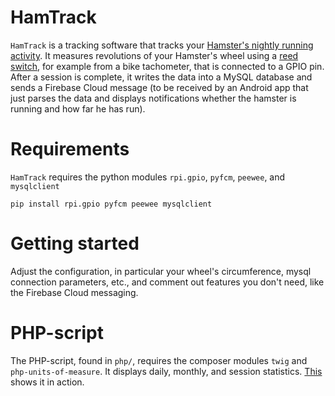 # HamTrack
`HamTrack` is a tracking software that tracks your [Hamster's nightly running activity](https://sonic.serveftp.com/herbert/). It measures revolutions of your Hamster's wheel using a [reed switch](https://en.wikipedia.org/wiki/Reed_switch), for example from a bike tachometer, that is connected to a GPIO pin. After a session is complete, it writes the data into a MySQL database and sends a Firebase Cloud message (to be received by an Android app that just parses the data and displays notifications whether the hamster is running and how far he has run).

# Requirements
`HamTrack` requires the python modules `rpi.gpio`, `pyfcm`, `peewee`, and `mysqlclient`

    pip install rpi.gpio pyfcm peewee mysqlclient

# Getting started
Adjust the configuration, in particular your wheel's circumference, mysql connection parameters, etc., and comment out features you don't need, like the Firebase Cloud messaging.

# PHP-script
The PHP-script, found in `php/`, requires the composer modules `twig` and `php-units-of-measure`. It displays daily, monthly, and session statistics. [This](https://sonic.serveftp.com/herbert/) shows it in action.
